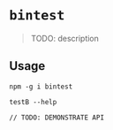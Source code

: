 # `bintest`

> TODO: description

## Usage

```
npm -g i bintest

testB --help

// TODO: DEMONSTRATE API
```
